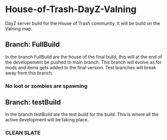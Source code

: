 # House-of-Trash-DayZ-Valning
DayZ server build for the House of Trash community. It will be build on the Valning map.

## Branch: FullBuild
In the branch FullBuild are the house of the final build, this will at the end of the developement be pushed to main branch. This branch will evolve as for mods and items gets added to the final version. Test branches will break away from this branch.

### No loot or zombies are spawning

## Branch: testBuild
In the branch testBuild are the test build for the build. This is where all the active development will be taking place.

### CLEAN SLATE